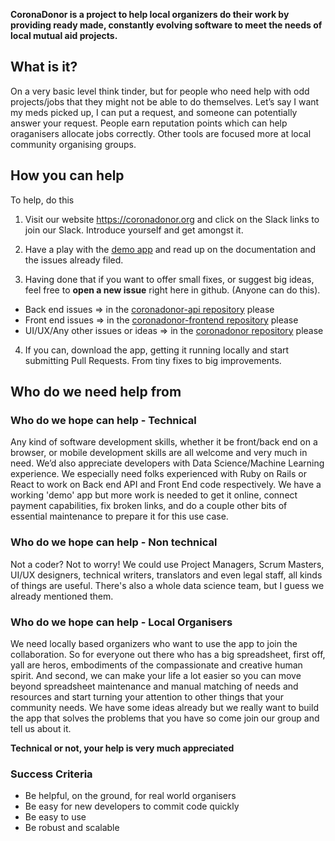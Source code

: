 **CoronaDonor is a project to help local organizers do their work by providing ready made, constantly evolving software to meet the needs of local mutual aid projects.**

## What is it?
On a very basic level think tinder, but for people who need help with odd projects/jobs that they might not be able to do themselves. Let’s say I want my meds picked up, I can put a request, and someone can potentially answer your request. People earn reputation points which can help oraganisers allocate jobs correctly. Other tools are focused more at local community organising groups.

## How you can help 

To help, do this

1. Visit our website https://coronadonor.org and click on the Slack links to join our Slack. Introduce yourself and get amongst it. 

2. Have a play with the [demo app](https://w4gl-uat.herokuapp.com/) and read up on the documentation and the issues already filed. 

3. Having done that if you want to offer small fixes, or suggest big ideas, feel free to **open a new issue** right here in github. (Anyone can do this).
  - Back end issues => in the [coronadonor-api repository](https://github.com/factn/coronadonor-api) please
  - Front end issues => in the [coronadonor-frontend repository](https://github.com/factn/coronadonor-frontend) please
  - UI/UX/Any other issues or ideas => in the [coronadonor repository](https://github.com/factn/coronadonor) please

4. If you can, download the app, getting it running locally and start submitting Pull Requests. From tiny fixes to big improvements. 


## Who do we need help from 

### Who do we hope can help - Technical

Any kind of software development skills, whether it be front/back end on a browser, or mobile development skills are all welcome and very much in need. We’d also appreciate developers with Data Science/Machine Learning experience. We especially need folks experienced with Ruby on Rails or React to work on Back end API and Front End code respectively.  We have a working 'demo' app but more work is needed to get it online, connect payment capabilities, fix broken links, and do a couple other bits of essential maintenance to prepare it for this use case.

### Who do we hope can help - Non technical

Not a coder? Not to worry! We could use Project Managers, Scrum Masters, UI/UX designers, technical writers, translators and even legal staff, all kinds of things are useful. There's also a whole data science team, but I guess we already mentioned them. 

### Who do we hope can help - Local Organisers

We need locally based organizers who want to use the app to join the collaboration.  So for everyone out there who has a big spreadsheet, first off, yall are heros, embodiments of the compassionate and creative human spirit. And second, we can make your life a lot easier so you can move beyond spreadsheet maintenance and manual matching of needs and resources and start turning your attention to other things that your community needs. We have some ideas already but we really want to build the app that solves the problems that you have so come join our group and tell us about it. 


**Technical or not, your help is very much appreciated**

### Success Criteria
- Be helpful, on the ground, for real world organisers
- Be easy for new developers to commit code quickly
- Be easy to use
- Be robust and scalable


